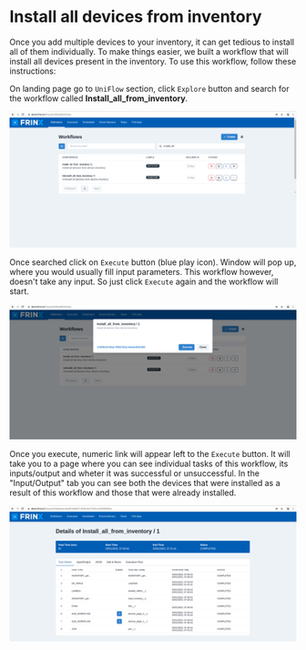 # Install all devices from inventory

Once you add multiple devices to your inventory, it can get tedious to install all of them individually. To make things easier, we built a workflow that will install all
devices present in the inventory. To use this workflow, follow these instructions:

On landing page go to `UniFlow` section, click `Explore` button and search for the workflow called **Install_all_from_inventory**.

![Search for install_all_from_inventory](install_all_from_inventory_search.png)

Once searched click on `Execute` button (blue play icon). Window will pop up, where you would usually fill input parameters. This workflow however, doesn't take any input. So just click `Execute` again
and the workflow will start.

![Execute install_all_from_inventory](install_all_from_inventory_execute.png)

Once you execute, numeric link will appear left to the `Execute` button. It will take you to a page where you can see individual tasks of this workflow, its inputs/output and wheter it was successful or unsuccessful. In the "Input/Output" tab you can see both the devices that were installed as a result of this workflow and those that were already installed.

![Results of the workflow](install_all_from_inventory_result.png)